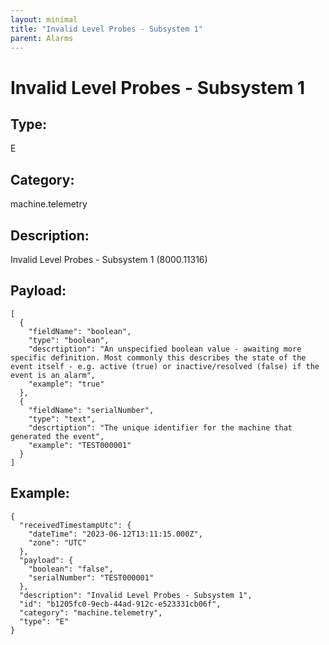 ```yaml
---
layout: minimal
title: "Invalid Level Probes - Subsystem 1"
parent: Alarms
---
```


# Invalid Level Probes - Subsystem 1

## Type:

E

## Category:

machine.telemetry

## Description: 

Invalid Level Probes - Subsystem 1 (8000.11316)

## Payload:

```
[
  {
    "fieldName": "boolean",
    "type": "boolean",
    "descrtiption": "An unspecified boolean value - awaiting more specific definition. Most commonly this describes the state of the event itself - e.g. active (true) or inactive/resolved (false) if the event is an alarm",
    "example": "true"
  },
  {
    "fieldName": "serialNumber",
    "type": "text",
    "descrtiption": "The unique identifier for the machine that generated the event",
    "example": "TEST000001"
  }
]
```

## Example:

```
{
  "receivedTimestampUtc": {
    "dateTime": "2023-06-12T13:11:15.000Z",
    "zone": "UTC"
  },
  "payload": {
    "boolean": "false",
    "serialNumber": "TEST000001"
  },
  "description": "Invalid Level Probes - Subsystem 1",
  "id": "b1205fc0-9ecb-44ad-912c-e523331cb06f",
  "category": "machine.telemetry",
  "type": "E"
}
```
